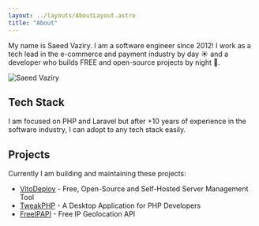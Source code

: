 ```yaml
---
layout: ../layouts/AboutLayout.astro
title: "About"
---
```


<div class="flex items-start justify-between">
    <p>My name is Saeed Vaziry. I am a software engineer since 2012! I work as a tech lead in the e-commerce and payment industry by day ☀️ and a developer who builds FREE and open-source projects by night 🌙.</p>
    <img src="/avatar.jpg" alt="Saeed Vaziry" class="rounded-lg size-[150px] object-cover ml-4">
</div>


## Tech Stack

I am focused on PHP and Laravel but after +10 years of experience in the software industry, I can adopt to any tech stack easily.

## Projects

Currently I am building and maintaining these projects:

- [VitoDeploy](https://vitodeploy.com) - Free, Open-Source and Self-Hosted Server Management Tool
- [TweakPHP](https://tweakphp.com) - A Desktop Application for PHP Developers
- [FreeIPAPI](https://freeipapi.com) - Free IP Geolocation API
